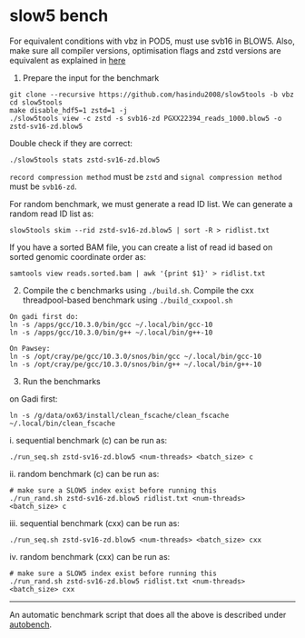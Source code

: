 # slow5 bench

For equivalent conditions with vbz in POD5, must use svb16 in BLOW5. Also, make sure all compiler versions, optimisation flags and zstd versions are equivalent as explained in [here](../docs/conditions.md)

1. Prepare the input for the benchmark

  ```
  git clone --recursive https://github.com/hasindu2008/slow5tools -b vbz
  cd slow5tools
  make disable_hdf5=1 zstd=1 -j
  ./slow5tools view -c zstd -s svb16-zd PGXX22394_reads_1000.blow5 -o zstd-sv16-zd.blow5
  ```

  Double check if they are correct:
  ```
  ./slow5tools stats zstd-sv16-zd.blow5
  ```

  `record compression method` must be  `zstd` and `signal compression method` must be `svb16-zd`.

  For random benchmark, we must generate a read ID list. We can generate a random read ID list as:
  ```
  slow5tools skim --rid zstd-sv16-zd.blow5 | sort -R > ridlist.txt
  ```
  If you have a sorted BAM file,  you can create a list of read id based on sorted genomic coordinate order as:
  ```
  samtools view reads.sorted.bam | awk '{print $1}' > ridlist.txt
  ```


2. Compile the c benchmarks using `./build.sh`. Compile the cxx threadpool-based benchmark using `./build_cxxpool.sh`

```
On gadi first do:
ln -s /apps/gcc/10.3.0/bin/gcc ~/.local/bin/gcc-10
ln -s /apps/gcc/10.3.0/bin/g++ ~/.local/bin/g++-10

On Pawsey:
ln -s /opt/cray/pe/gcc/10.3.0/snos/bin/gcc ~/.local/bin/gcc-10
ln -s /opt/cray/pe/gcc/10.3.0/snos/bin/g++ ~/.local/bin/g++-10
```

3. Run the benchmarks

on Gadi first:
```
ln -s /g/data/ox63/install/clean_fscache/clean_fscache ~/.local/bin/clean_fscache
```

  i. sequential benchmark (c) can be run as:
  ```
  ./run_seq.sh zstd-sv16-zd.blow5 <num-threads> <batch_size> c
  ```

  ii. random benchmark (c) can be run as:
  ```
  # make sure a SLOW5 index exist before running this
  ./run_rand.sh zstd-sv16-zd.blow5 ridlist.txt <num-threads> <batch_size> c
  ```

  iii. sequential benchmark (cxx) can be run as:
  ```
  ./run_seq.sh zstd-sv16-zd.blow5 <num-threads> <batch_size> cxx
  ```

  iv. random benchmark (cxx) can be run as:
  ```
  # make sure a SLOW5 index exist before running this
  ./run_rand.sh zstd-sv16-zd.blow5 ridlist.txt <num-threads> <batch_size> cxx
  ```

---

An automatic benchmark script that does all the above is described under [autobench](autobench).


